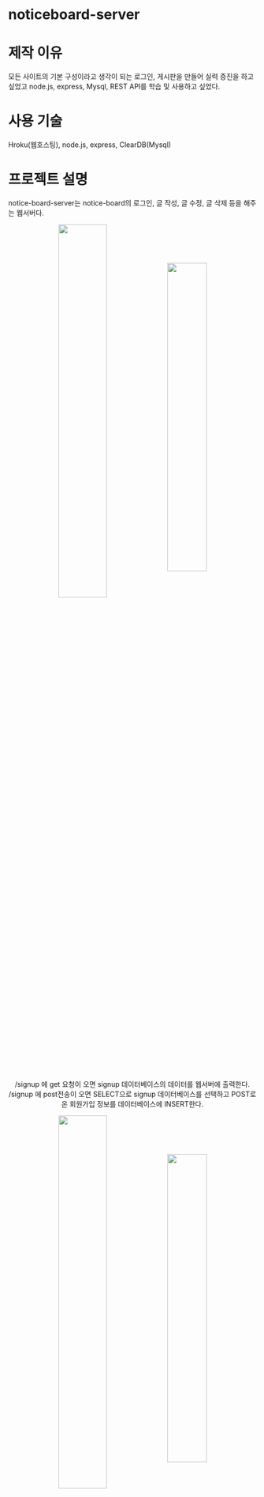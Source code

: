 
# noticeboard-server

# 제작 이유
모든 사이트의 기본 구성이라고 생각이 되는 로그인, 게시판을 만들어 실력 증진을 하고 싶었고 node.js, express,  Mysql, REST API를 학습 및 사용하고 싶었다.

# 사용 기술 
Hroku(웹호스팅), node.js, express, ClearDB(Mysql)


# 프로젝트 설명
notice-board-server는 notice-board의 로그인, 글 작성, 글 수정, 글 삭제 등을 해주는 웹서버다.

<p align="center"><img src="https://user-images.githubusercontent.com/67909892/111970686-e1f38c00-8b3e-11eb-9586-2fe59dea1a99.png" align="center" width="44%"><img src="https://user-images.githubusercontent.com/67909892/111970371-8f19d480-8b3e-11eb-910b-95586ae2d82d.png" align="center" width="40%"></p>
<p align="center">/signup 에 get 요청이 오면 signup 데이터베이스의 데이터를 웹서버에 출력한다. /signup 에 post전송이 오면 SELECT으로 signup 데이터베이스를 선택하고 POST로 온 회원가입 정보를 데이터베이스에 INSERT한다. </p>

<p align="center"><img src="https://user-images.githubusercontent.com/67909892/111971316-8d044580-8b3f-11eb-92e3-c159f6837069.png" align="center" width="44%"><img src="https://user-images.githubusercontent.com/67909892/111971376-9e4d5200-8b3f-11eb-85a5-969e18945f1e.png" align="center" width="40%"></p>
<p align="center">/written 에 get 요청이 오면 written 데이터베이스의 데이터를 웹서버에 출력한다. /written 에 post 전송으로 작성한 글의 객체가 오면 그 정보들을 데이터베이스에 저장한다.</p>

<p align="center"><img src="https://user-images.githubusercontent.com/67909892/111971764-0734ca00-8b40-11eb-879e-9f16d2b4e332.png" align="center" width="40%"><img src="https://user-images.githubusercontent.com/67909892/111972209-8d511080-8b40-11eb-8067-f7edf256f03f.png" align="center" width="42%"></p>
<p align="center">/written/update 에 POST 전송이 오면 닉네임, 제목, 날짜, 글 내용을 확인하고 새로 추가된 제목, 타이틀을 업데이트 해서 데이터베이스에 넣어준다.
/written/delete 에 POST 전송이 오면 닉네임, 제목, 날짜, 글 내용을 확인하고 데이터베이스에서 글을 삭제한다.</p>

<p align="center"><img src="https://user-images.githubusercontent.com/67909892/111973710-20d71100-8b42-11eb-9167-a733aad0f08a.png" align="center" width="44%"><img src="https://user-images.githubusercontent.com/67909892/111973836-406e3980-8b42-11eb-8ece-3b5afbdefe96.png" align="center" width="40%"></p>
<p align="center"> "/signup/email=:email" , "/signup/nickname=:nickname" 주소에 :email, :nickname에 웹사이트에서 이메일과 닉네임을 넣어서 웹서버에 요청하면 그 이메일과 닉네임에 해당하는 회원 정보를 쉽게 조회 할 수 있다. 웹사이트에서는 조회해서 중복 회원을 확인하고 방지한다.</p>

웹서버 사이트 : https://noticeboardserverr.herokuapp.com

